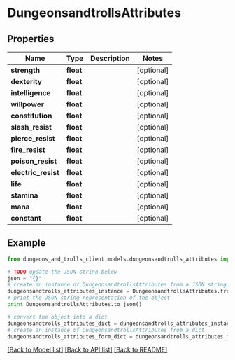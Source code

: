 # DungeonsandtrollsAttributes


## Properties
Name | Type | Description | Notes
------------ | ------------- | ------------- | -------------
**strength** | **float** |  | [optional] 
**dexterity** | **float** |  | [optional] 
**intelligence** | **float** |  | [optional] 
**willpower** | **float** |  | [optional] 
**constitution** | **float** |  | [optional] 
**slash_resist** | **float** |  | [optional] 
**pierce_resist** | **float** |  | [optional] 
**fire_resist** | **float** |  | [optional] 
**poison_resist** | **float** |  | [optional] 
**electric_resist** | **float** |  | [optional] 
**life** | **float** |  | [optional] 
**stamina** | **float** |  | [optional] 
**mana** | **float** |  | [optional] 
**constant** | **float** |  | [optional] 

## Example

```python
from dungeons_and_trolls_client.models.dungeonsandtrolls_attributes import DungeonsandtrollsAttributes

# TODO update the JSON string below
json = "{}"
# create an instance of DungeonsandtrollsAttributes from a JSON string
dungeonsandtrolls_attributes_instance = DungeonsandtrollsAttributes.from_json(json)
# print the JSON string representation of the object
print DungeonsandtrollsAttributes.to_json()

# convert the object into a dict
dungeonsandtrolls_attributes_dict = dungeonsandtrolls_attributes_instance.to_dict()
# create an instance of DungeonsandtrollsAttributes from a dict
dungeonsandtrolls_attributes_form_dict = dungeonsandtrolls_attributes.from_dict(dungeonsandtrolls_attributes_dict)
```
[[Back to Model list]](../README.md#documentation-for-models) [[Back to API list]](../README.md#documentation-for-api-endpoints) [[Back to README]](../README.md)


